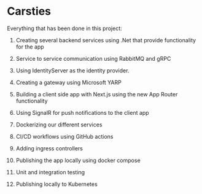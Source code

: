 # Carsties

Everything that has been done in this project: 

1. Creating several backend services using .Net that provide functionality for the app

2. Service to service communication using RabbitMQ and gRPC

3. Using IdentityServer as the identity provider.

4. Creating a gateway using Microsoft YARP

5. Building a client side app with Next.js using the new App Router functionality

6. Using SignalR for push notifications to the client app

7. Dockerizing our different services

8. CI/CD workflows using GitHub actions

9. Adding ingress controllers

10. Publishing the app locally using docker compose

11. Unit and integration testing

12. Publishing locally to Kubernetes
